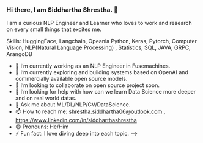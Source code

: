 ### Hi there, I am Siddhartha Shrestha. 👋

I am a curious NLP Engineer and Learner who loves to work and research on every small things that excites me.

Skills: HuggingFace, Langchain, Opeania Python, Keras,  Pytorch,  Computer Vision, NLP(Natural Language Processing) , Statistics, SQL, JAVA, GRPC, ArangoDB

- 🔭 I’m currently working as an NLP Engineer in Fusemachines.
- 🌱 I’m currently exploring and building systems based on OpenAI and commercially available open source models.
- 👯 I’m looking to collaborate on open source project soon.
- 🤔 I’m looking for help with how can we learn Data Science more deeper and on real world datas.
- 💬 Ask me about ML/DL/NLP/CV/DataScience.
- 📫 How to reach me: shrestha.siddhartha06@outlook.com , https://www.linkedin.com/in/siddharthashrestha
- 😄 Pronouns: He/Him
- ⚡ Fun fact: I love diving deep into each topic.
-->
